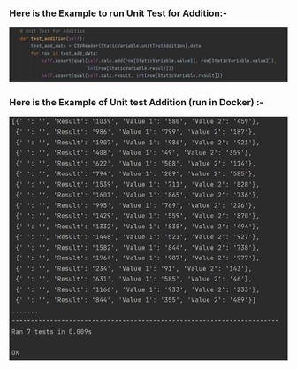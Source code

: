  ### Here is the Example to run Unit Test for Addition:-
 ![Addition Function](https://github.com/Yash-2903/PythonCalc/blob/main/Images/Addition_Function.JPG)
 
 ### Here is the Example of Unit test Addition (run in Docker) :-
 ![Addition](https://github.com/Yash-2903/PythonCalc/blob/main/Images/Addition.JPG)
